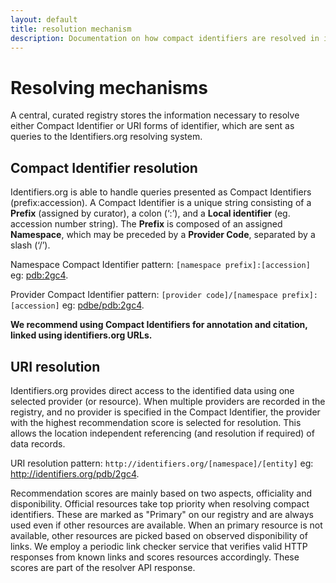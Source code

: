 ```yaml
---
layout: default
title: resolution mechanism
description: Documentation on how compact identifiers are resolved in identifiers.org
---
```


# <i class="icon icon-common icon-search"></i> Resolving mechanisms
A central, curated registry stores the information necessary to resolve either Compact Identifier or URI forms of identifier, which are sent as queries to the Identifiers.org resolving system.

## Compact Identifier resolution
Identifiers.org is able to handle queries presented as Compact Identifiers (prefix:accession). A Compact Identifier is a unique string consisting of a **Prefix** (assigned by curator), a colon (‘:’), and a **Local identifier** (eg. accession number string). The **Prefix** is composed of an assigned **Namespace**, which may be preceded by a **Provider Code**, separated by a slash (‘/’).

Namespace Compact Identifier pattern:
```[namespace prefix]:[accession]``` eg: [pdb:2gc4](https://identifiers.org/pdb:2gc4).

Provider Compact Identifier pattern:
```[provider code]/[namespace prefix]:[accession]``` eg: [pdbe/pdb:2gc4](https://identifiers.org/pdbe/pdb:2gc4).

**We recommend using Compact Identifiers for annotation and citation, linked using identifiers.org URLs.**

## URI resolution
Identifiers.org provides direct access to the identified data using one selected provider (or resource). When multiple providers are recorded in the registry, and no provider is specified in the Compact Identifier, the provider with the highest recommendation score is selected for resolution. This allows the location independent referencing (and resolution if required) of data records.

URI resolution pattern:
```http://identifiers.org/[namespace]/[entity]``` eg: http://identifiers.org/pdb/2gc4.

Recommendation scores are mainly based on two aspects, officiality and disponibility. Official resources take top priority when resolving compact identifiers. These are marked as "Primary" on our registry and are always used even if other resources are available. When an primary resource is not available, other resources are picked based on observed disponibility of links. We employ a periodic link checker service that verifies valid HTTP responses from known links and scores resources accordingly. These scores are part of the resolver API response.


